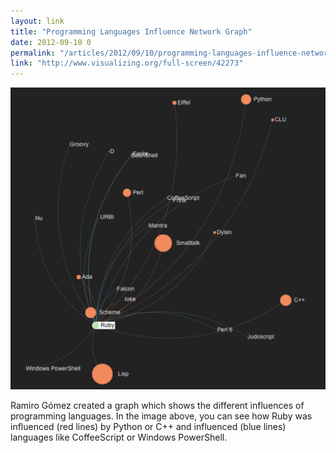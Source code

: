 ```yaml
---
layout: link
title: "Programming Languages Influence Network Graph"
date: 2012-09-10 0
permalink: "/articles/2012/09/10/programming-languages-influence-network-graph.html"
link: "http://www.visualizing.org/full-screen/42273"
---
```


![Which programming languages influenced ruby and were influenced by ruby](/images/posts/programming-languages-influence-network-graph-ruby.jpg)

Ramiro Gómez created a graph which shows the different influences of programming languages.
In the image above, you can see how Ruby was influenced (red lines) by Python or C++ and influenced (blue lines)
languages like CoffeeScript or Windows PowerShell.
